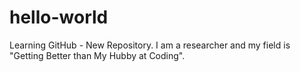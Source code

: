 # hello-world
Learning GitHub - New Repository.
I am a researcher and my field is "Getting Better than My Hubby at Coding".
